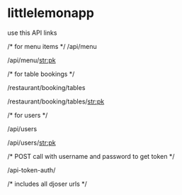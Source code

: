 # littlelemonapp

use this API links

/* for menu items */
/api/menu

/api/menu/<str:pk>

/* for table bookings */

/restaurant/booking/tables

/restaurant/booking/tables/<str:pk>

/* for users */

/api/users

/api/users/<str:pk>

/* POST call with username and password to get token */

/api-token-auth/

/* includes all djoser urls */
